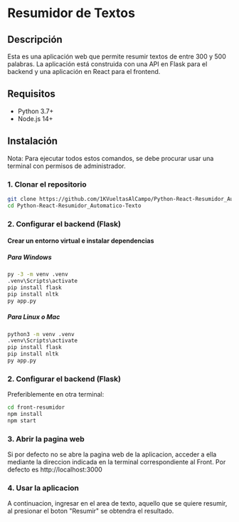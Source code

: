 # Resumidor de Textos

## Descripción

Esta es una aplicación web que permite resumir textos de entre 300 y 500 palabras. La aplicación está construida con una API en Flask para el backend y una aplicación en React para el frontend.

## Requisitos

- Python 3.7+
- Node.js 14+

## Instalación

Nota: Para ejecutar todos estos comandos, se debe procurar usar una terminal con permisos de administrador.

### 1. Clonar el repositorio

```bash
git clone https://github.com/1KVueltasAlCampo/Python-React-Resumidor_Automatico-Texto
cd Python-React-Resumidor_Automatico-Texto
```

### 2. Configurar el backend (Flask)
#### Crear un entorno virtual e instalar dependencias
##### Para Windows
```bash
py -3 -m venv .venv
.venv\Scripts\activate
pip install flask
pip install nltk
py app.py 
```
##### Para Linux o Mac
```bash
python3 -m venv .venv
.venv\Scripts\activate
pip install flask
pip install nltk
py app.py 
```
### 2. Configurar el backend (Flask)
Preferiblemente en otra terminal:
```bash
cd front-resumidor
npm install
npm start
```

### 3. Abrir la pagina web
Si por defecto no se abre la pagina web de la aplicacion, acceder a ella mediante la direccion indicada en la terminal correspondiente al Front. Por defecto es http://localhost:3000

### 4. Usar la aplicacion
A continuacion, ingresar en el area de texto, aquello que se quiere resumir, al presionar el boton "Resumir" se obtendra el resultado.

